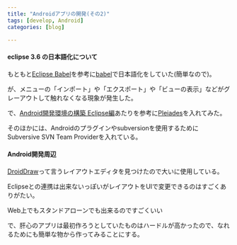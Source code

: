 ```yaml
---
title: "Androidアプリの開発(その2)"
tags: [develop, Android]
categories: [blog]

---
```


#### eclipse 3.6 の日本語化について

もともと[Eclipse Babel][1]を参考に[babel][2]で日本語化をしていた(簡単なので)。

が、メニューの「インポート」や「エクスポート」や「ビューの表示」などがグレーアウトして触れなくなる現象が発生した。

で、[Android開発環境の構築 Eclipse編][3]あたりを参考に[Pleiades][4]を入れてみた。



  


そのほかには、Androidのプラグインやsubversionを使用するためにSubversive SVN Team Providerを入れている。

#### Android開発周辺

[DroidDraw][5]って言うレイアウトエディタを見つけたので大いに使用している。

Eclipseとの連携は出来ないっぽいがレイアウトをUIで変更できるのはすごくありがたい。

Web上でもスタンドアローンでも出来るのですごくいい



  


で、肝心のアプリは最初作ろうとしていたものはハードルが高かったので、なれるためにも簡単な物から作ってみることにする。

 [1]: http://www.eclipsewiki.net/eclipse/index.php?Eclipse%20Babel
 [2]: http://www.eclipse.org/babel/downloads.php
 [3]: http://sky.geocities.jp/izeefss/develop/android/env_eclipse.html
 [4]: http://mergedoc.sourceforge.jp/
 [5]: http://www.droiddraw.org/